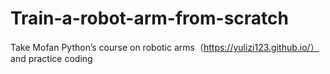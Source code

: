 # Train-a-robot-arm-from-scratch
Take Mofan Python’s course on robotic arms（https://yulizi123.github.io/） and practice coding

